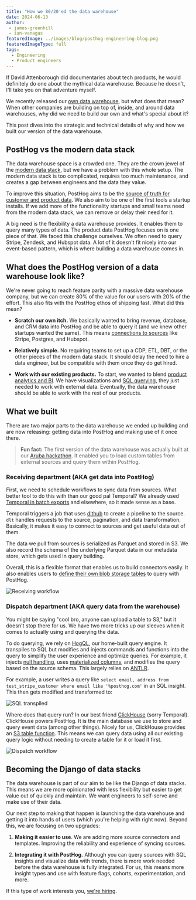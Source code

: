 ```yaml
---
title: "How we 80/20'ed the data warehouse"
date: 2024-06-13
author: 
 - james-greenhill
 - ian-vanagas
featuredImage: ../images/blog/posthog-engineering-blog.png
featuredImageType: full
tags:
  - Engineering
  - Product engineers
---
```


If David Attenborough did documentaries about tech products, he would definitely do one about the mythical data warehouse. Because he doesn't, I'll take you on that adventure myself.

We recently released our [own data warehouse](/docs/data-warehouse), but what does that mean? When other companies are building on top of, inside, and around data warehouses, why did we need to build our own and what's special about it?  

This post dives into the strategic and technical details of why and how we built our version of the data warehouse.

## PostHog vs the modern data stack

The data warehouse space is a crowded one. They are the crown jewel of the [modern data stack](/blog/modern-data-stack-sucks), but we have a problem with this whole setup. The modern data stack is too complicated, requires too much maintenance, and creates a gap between engineers and the data they value.

To improve this situation, PostHog aims to be the [source of truth for customer and product data](/handbook/why-does-posthog-exist#be-the-source-of-truth-for-customer-and-product-data). We also aim to be one of the first tools a startup installs. If we add more of the functionality startups and small teams need from the modern data stack, we can remove or delay their need for it.

A big need is the flexibility a data warehouse provides. It enables them to query many types of data. The product data PostHog focuses on is one piece of that. We faced this challenge ourselves. We often need to query Stripe, Zendesk, and Hubspot data. A lot of it doesn't fit nicely into our event-based pattern, which is where building a data warehouse comes in.

## What does the PostHog version of a data warehouse look like?

We're never going to reach feature parity with a massive data warehouse company, but we can create 80% of the value for our users with 20% of the effort. This also fits with the PostHog ethos of shipping fast. What did this mean?

- **Scratch our own itch.** We basically wanted to bring revenue, database, and CRM data into PostHog and be able to query it (and we knew other startups wanted the same). This means [connections to sources](/docs/data-warehouse/setup) like Stripe, Postgres, and Hubspot.

- **Relatively simple.** No requiring teams to set up a CDP, ETL, DBT, or the other pieces of the modern data stack. It should delay the need to hire a data engineer, but be compatible with them once they do get hired.

- **Work with our existing products.** To start, we wanted to blend [product analytics and BI](https://benn.substack.com/p/everything-is-still-bi). We have visualizations and [SQL querying](/docs/product-analytics/sql), they just needed to work with external data. Eventually, the data warehouse should be able to work with the rest of our products.

## What we built

There are two major parts to the data warehouse we ended up building and are now releasing: getting data into PostHog and making use of it once there.

> **Fun fact:** The first version of the data warehouse was actually built at our [Aruba hackathon](/blog/aruba-hackathon#a-built-in-data-warehouse-for-posthog). It enabled you to load custom tables from external sources and query them within PostHog.

### Receiving department (AKA get data into PostHog)

First, we need to schedule workflows to sync data from sources. What better tool to do this with than our good pal Temporal? We already used [Temporal in batch exports](/blog/temporal-exports) and elsewhere, so it made sense as a base.

Temporal triggers a job that uses [dlthub](https://dlthub.com/) to create a pipeline to the source. `dlt` handles requests to the source, pagination, and data transformation. Basically, it makes it easy to connect to sources and get useful data out of them. 

The data we pull from sources is serialized as Parquet and stored in S3. We also record the schema of the underlying Parquet data in our metadata store, which gets used in query building.  

Overall, this is a flexible format that enables us to build connectors easily. It also enables users to [define their own blob storage tables](/docs/data-warehouse/setup#step-1-creating-a-bucket-in-s3) to query with PostHog. 

![Receiving workflow](https://res.cloudinary.com/dmukukwp6/image/upload/deliver_2fcea400ef.png)

### Dispatch department (AKA query data from the warehouse)

You might be saying "cool bro, anyone can upload a table to S3," but it doesn't stop there for us. We have two more tricks up our sleeves when it comes to actually using and querying the data.

To do querying, we rely on [HogQL](/docs/hogql), our home-built query engine. It transpiles to SQL but modifies and injects commands and functions into the query to simplify the user experience and optimize queries. For example, it injects [null handling](/blog/null-handling-hogql), uses [materialized columns](/blog/clickhouse-materialized-columns), and modifies the query based on the source schema. This largely relies on [ANTLR](https://github.com/antlr/antlr4).

For example, a user writes a query like `select email, address from test_stripe_customer where email like '%posthog.com'` in an SQL insight. This then gets modified and transformed to:

![SQL transpiled](https://res.cloudinary.com/dmukukwp6/image/upload/sql_441d06db52.png)

Where does that query run? In our best friend [ClickHouse](/handbook/engineering/clickhouse) (sorry Temporal). ClickHouse powers PostHog. It is the main database we use to store and query event data (among other things). Nicely for us, ClickHouse provides an [S3 table function](https://clickhouse.com/docs/en/sql-reference/table-functions/s3). This means we can query data using all our existing query logic without needing to create a table for it or load it first.

![Dispatch workflow](https://res.cloudinary.com/dmukukwp6/image/upload/dispatch_538046323f.png)

## Becoming the Django of data stacks

The data warehouse is part of our aim to be like the Django of data stacks. This means we are more opinionated with less flexibility but easier to get value out of quickly and maintain. We want engineers to self-serve and make use of their data. 

Our next step to making that happen is launching the data warehouse and getting it into hands of users (which you're helping with right now). Beyond this, we are focusing on two upgrades:

1. **Making it easier to use**. We are adding more source connectors and templates. Improving the reliability and experience of syncing sources.

2. **Integrating it with PostHog.** Although you can query sources with SQL insights and visualize data with trends, there is more work needed before the data warehouse is fully integrated. For us, this means more insight types and use with feature flags, cohorts, experimentation, and more.

If this type of work interests you, [we're hiring](/careers).